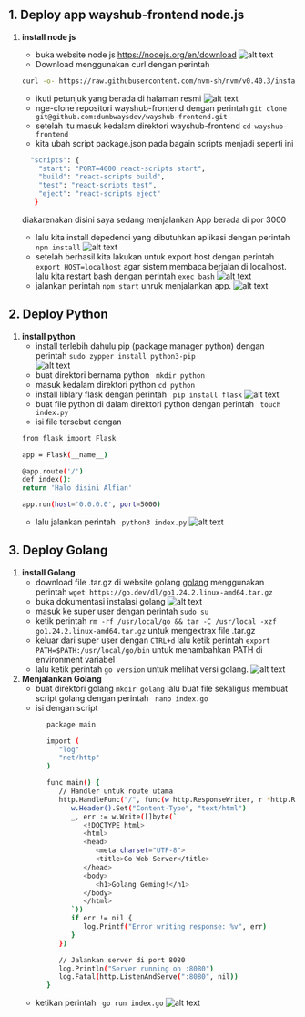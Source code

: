 ## 1. Deploy app wayshub-frontend node.js
1. **install node js**  
   - buka website node js https://nodejs.org/en/download
   ![alt text](image.png)
   - Download menggunakan curl dengan perintah

   ```bash
   curl -o- https://raw.githubusercontent.com/nvm-sh/nvm/v0.40.3/install.sh | bash
   ```
     - ikuti petunjuk yang berada di halaman resmi
     ![alt text](image-1.png)  
     - nge-clone repositori wayshub-frontend dengan perintah ```git clone git@github.com:dumbwaysdev/wayshub-frontend.git```
     - setelah itu masuk kedalam direktori wayshub-frontend ``` cd wayshub-frontend ```
     - kita ubah script package.json pada bagain scripts menjadi seperti ini
     ```bash
       "scripts": {
         "start": "PORT=4000 react-scripts start",
         "build": "react-scripts build",
         "test": "react-scripts test",
         "eject": "react-scripts eject"
        }
     ```
     diakarenakan disini saya sedang menjalankan App berada di por 3000
     - lalu kita install depedenci yang dibutuhkan aplikasi dengan perintah ```npm install```
     ![alt text](image-2.png)
     - setelah berhasil kita lakukan untuk export host dengan perintah ``` export HOST=localhost``` agar sistem membaca berjalan di localhost. lalu kita restart bash dengan perintah ``` exec bash ```
     ![alt text](image-3.png)   
     - jalankan perintah ```npm start``` unruk menjalankan app.
     ![alt text](image-4.png)

## 2. Deploy Python 
1. **install python**  
     - install terlebih dahulu pip (package manager python) dengan perintah ```sudo zypper install python3-pip```  
     ![alt text](image-5.png)
     - buat direktori bernama python ``` mkdir python```
     - masuk kedalam direktori python ``` cd python ```
     - install liblary flask dengan perintah ``` pip install flask```
     ![alt text](image-6.png)
     - buat file python di dalam direktori python dengan perintah ``` touch index.py```
     - isi file tersebut dengan 
     ```bash
     from flask import Flask

     app = Flask(__name__)

     @app.route('/')
     def index():
     return 'Halo disini Alfian'

     app.run(host='0.0.0.0', port=5000)

     ```
     - lalu jalankan perintah ``` python3 index.py```
     ![alt text](image-7.png)

## 3. Deploy Golang 
1. **install Golang**  
   - download file .tar.gz di website golang [golang](https://go.dev/dl/) menggunakan perintah ```wget https://go.dev/dl/go1.24.2.linux-amd64.tar.gz```
   - buka dokumentasi instalasi golang
   ![alt text](image-8.png)
   -  masuk ke super user dengan perintah ```sudo su```
   -  ketik perintah ```rm -rf /usr/local/go && tar -C /usr/local -xzf go1.24.2.linux-amd64.tar.gz``` untuk mengextrax file .tar.gz
   - keluar dari super user dengan ```CTRL+d``` lalu ketik perintah ```export PATH=$PATH:/usr/local/go/bin``` untuk menambahkan PATH di environment variabel
   - lalu ketik perintah ``` go version ``` untuk melihat versi golang.
   ![alt text](image-9.png)
1. **Menjalankan Golang**
   - buat direktori golang ``` mkdir golang ``` lalu buat file sekaligus membuat script golang dengan perintah ``` nano index.go```
   - isi dengan script
   ```bash
         package main

         import (
            "log"
            "net/http"
         )

         func main() {
            // Handler untuk route utama
            http.HandleFunc("/", func(w http.ResponseWriter, r *http.Request) {
               w.Header().Set("Content-Type", "text/html")
               _, err := w.Write([]byte(`
                  <!DOCTYPE html>
                  <html>
                  <head>
                     <meta charset="UTF-8">
                     <title>Go Web Server</title>
                  </head>
                  <body>
                     <h1>Golang Geming!</h1>
                  </body>
                  </html>
               `))
               if err != nil {
                  log.Printf("Error writing response: %v", err)
               }
            })

            // Jalankan server di port 8080
            log.Println("Server running on :8080")
            log.Fatal(http.ListenAndServe(":8080", nil))
         }
   ```
   - ketikan perintah ``` go run index.go```
   ![alt text](image-10.png)
 


